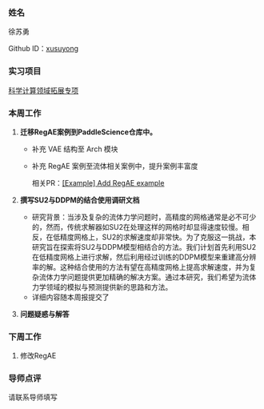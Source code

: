 ### 姓名
徐苏勇

Github ID：[xusuyong](https://github.com/xusuyong)

### 实习项目
[科学计算领域拓展专项](https://github.com/PaddlePaddle/community/blob/master/hackathon/hackathon_5th/%E3%80%90PaddlePaddle%20Hackathon%205th%E3%80%91%E9%A3%9E%E6%A1%A8%E6%8A%A4%E8%88%AA%E8%AE%A1%E5%88%92%E9%9B%86%E8%AE%AD%E8%90%A5%E9%A1%B9%E7%9B%AE%E5%90%88%E9%9B%86.md#%E9%A1%B9%E7%9B%AE%E5%8D%81%E4%B8%89%E7%A7%91%E5%AD%A6%E8%AE%A1%E7%AE%97%E9%A2%86%E5%9F%9F%E6%8B%93%E5%B1%95%E4%B8%93%E9%A1%B9)

### 本周工作

1. **迁移RegAE案例到PaddleScience仓库中。**
   
   * 补充 VAE 结构至 Arch 模块
   
   * 补充 RegAE 案例至流体相关案例中，提升案例丰富度
   
     相关PR：[[Example] Add RegAE example](https://github.com/PaddlePaddle/PaddleScience/pull/660)
   
2. **撰写SU2与DDPM的结合使用调研文档**

   * 研究背景：当涉及复杂的流体力学问题时，高精度的网格通常是必不可少的，然而，传统求解器如SU2在处理这样的网格时却显得速度较慢。相反，在低精度网格上，SU2的求解速度却非常快。为了克服这一挑战，本研究旨在探索将SU2与DDPM模型相结合的方法。我们计划首先利用SU2在低精度网格上进行求解，然后利用经过训练的DDPM模型来重建高分辨率的解。这种结合使用的方法有望在高精度网格上提高求解速度，并为复杂流体力学问题提供更加精确的解决方案。通过本研究，我们希望为流体力学领域的模拟与预测提供新的思路和方法。
   * 详细内容随本周报提交了

3. **问题疑惑与解答**

### 下周工作

1. 修改RegAE

### 导师点评

请联系导师填写

​	
